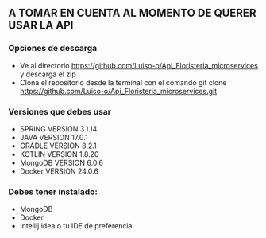 ## A TOMAR EN CUENTA AL MOMENTO DE QUERER USAR LA API

### Opciones de descarga
* Ve al directorio https://github.com/Luiso-o/Api_Floristeria_microservices y descarga el zip
* Clona el repositorio desde la terminal con el comando git clone https://github.com/Luiso-o/Api_Floristeria_microservices.git

### Versiones que debes usar
- SPRING VERSION 3.1.14
- JAVA VERSION 17.0.1
- GRADLE VERSION 8.2.1
- KOTLIN VERSION 1.8.20
- MongoDB VERSION 6.0.6
- Docker VERSION 24.0.6

### Debes tener instalado:
- MongoDB 
- Docker
- Intellij idea o tu IDE de preferencia


